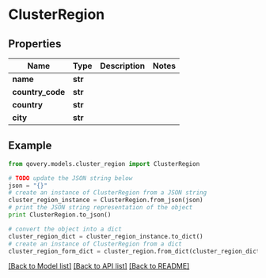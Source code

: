 # ClusterRegion


## Properties

Name | Type | Description | Notes
------------ | ------------- | ------------- | -------------
**name** | **str** |  | 
**country_code** | **str** |  | 
**country** | **str** |  | 
**city** | **str** |  | 

## Example

```python
from qovery.models.cluster_region import ClusterRegion

# TODO update the JSON string below
json = "{}"
# create an instance of ClusterRegion from a JSON string
cluster_region_instance = ClusterRegion.from_json(json)
# print the JSON string representation of the object
print ClusterRegion.to_json()

# convert the object into a dict
cluster_region_dict = cluster_region_instance.to_dict()
# create an instance of ClusterRegion from a dict
cluster_region_form_dict = cluster_region.from_dict(cluster_region_dict)
```
[[Back to Model list]](../README.md#documentation-for-models) [[Back to API list]](../README.md#documentation-for-api-endpoints) [[Back to README]](../README.md)


